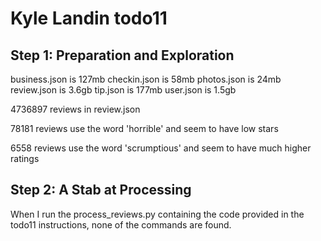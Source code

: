 # Kyle Landin todo11
## Step 1: Preparation and Exploration

business.json is 127mb
checkin.json is 58mb
photos.json is 24mb
review.json is 3.6gb
tip.json is 177mb
user.json is 1.5gb

4736897 reviews in review.json

78181 reviews use the word 'horrible' and seem to have low stars

6558 reviews use the word 'scrumptious' and seem to have much higher ratings

## Step 2: A Stab at Processing

When I run the process_reviews.py containing the code provided in the todo11 instructions, none of the commands are found.
